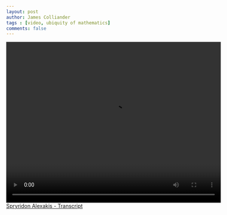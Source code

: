 ```yaml
---
layout: post
author: James Colliander
tags : [video, ubiquity of mathematics]
comments: false
---
```

<!-- -->

<video controls height="432" width="576">
	<source src="http://share.math.toronto.edu/users/rcerezo/f8158f652b5047bae2ab9f4fa3ea49d4.mp4" type='video/mp4; codecs="avc1.42E01E,mp4a.40.2"'>
	<source src="http://share.math.toronto.edu/users/rcerezo/1aad593ba8143b1d4f0a26658bc34d1a.ogg" type='video/ogg; codecs="theora,vorbis"'>
	<source src="http://share.math.toronto.edu/users/rcerezo/fb3e1e4ab17ae7b3a02ebbd022534c46.webm" type='video/webm; codecs="vp8,vorbis"'>
	Your browser does not support the &lt;video&gt; tag.
</video>
<a href="http://blog.math.toronto.edu/colliand/files/2013/05/Spyridon-Alexakis-Interview-Transcript.pdf">Spryridon Alexakis - Transcript</a>